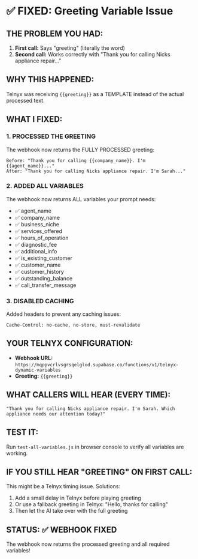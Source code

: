 # ✅ FIXED: Greeting Variable Issue

## THE PROBLEM YOU HAD:
1. **First call:** Says "greeting" (literally the word)
2. **Second call:** Works correctly with "Thank you for calling Nicks appliance repair..."

## WHY THIS HAPPENED:
Telnyx was receiving `{{greeting}}` as a TEMPLATE instead of the actual processed text.

## WHAT I FIXED:

### 1. **PROCESSED THE GREETING**
The webhook now returns the FULLY PROCESSED greeting:
```
Before: "Thank you for calling {{company_name}}. I'm {{agent_name}}..."
After: "Thank you for calling Nicks appliance repair. I'm Sarah..."
```

### 2. **ADDED ALL VARIABLES**
The webhook now returns ALL variables your prompt needs:
- ✅ agent_name
- ✅ company_name
- ✅ business_niche
- ✅ services_offered
- ✅ hours_of_operation
- ✅ diagnostic_fee
- ✅ additional_info
- ✅ is_existing_customer
- ✅ customer_name
- ✅ customer_history
- ✅ outstanding_balance
- ✅ call_transfer_message

### 3. **DISABLED CACHING**
Added headers to prevent any caching issues:
```
Cache-Control: no-cache, no-store, must-revalidate
```

## YOUR TELNYX CONFIGURATION:
- **Webhook URL:** `https://mqppvcrlvsgrsqelglod.supabase.co/functions/v1/telnyx-dynamic-variables`
- **Greeting:** `{{greeting}}`

## WHAT CALLERS WILL HEAR (EVERY TIME):
```
"Thank you for calling Nicks appliance repair. I'm Sarah. Which appliance needs our attention today?"
```

## TEST IT:
Run `test-all-variables.js` in browser console to verify all variables are working.

## IF YOU STILL HEAR "GREETING" ON FIRST CALL:
This might be a Telnyx timing issue. Solutions:
1. Add a small delay in Telnyx before playing greeting
2. Or use a fallback greeting in Telnyx: "Hello, thanks for calling" 
3. Then let the AI take over with the full greeting

## STATUS: ✅ WEBHOOK FIXED
The webhook now returns the processed greeting and all required variables!